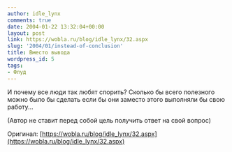 ```yaml
---
author: idle_lynx
comments: true
date: 2004-01-22 13:32:04+00:00
layout: post
link: https://wobla.ru/blog/idle_lynx/32.aspx
slug: '2004/01/instead-of-conclusion'
title: Вместо вывода
wordpress_id: 5
tags:
- Флуд
---
```


И почему все люди так любят спорить? Сколько бы всего полезного можно было бы сделать если бы они заместо этого выполняли бы свою работу...

(Автор не ставит перед собой цель получить ответ на свой вопрос)

Оригинал: [https://wobla.ru/blog/idle_lynx/32.aspx](https://wobla.ru/blog/idle_lynx/32.aspx)
